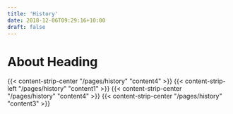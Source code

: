 ```yaml
---
title: 'History'
date: 2018-12-06T09:29:16+10:00
draft: false
---
```


# About Heading

{{< content-strip-center "/pages/history" "content4" >}}
{{< content-strip-left "/pages/history" "content1" >}}
{{< content-strip-center "/pages/history" "content4" >}}
{{< content-strip-center "/pages/history" "content3" >}}
